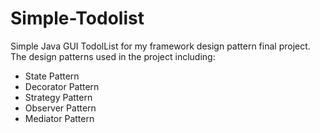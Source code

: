# Simple-Todolist

Simple Java GUI TodolList for my framework design pattern final project. The design patterns used in the project including:

- State Pattern
- Decorator Pattern
- Strategy Pattern
- Observer Pattern
- Mediator Pattern

